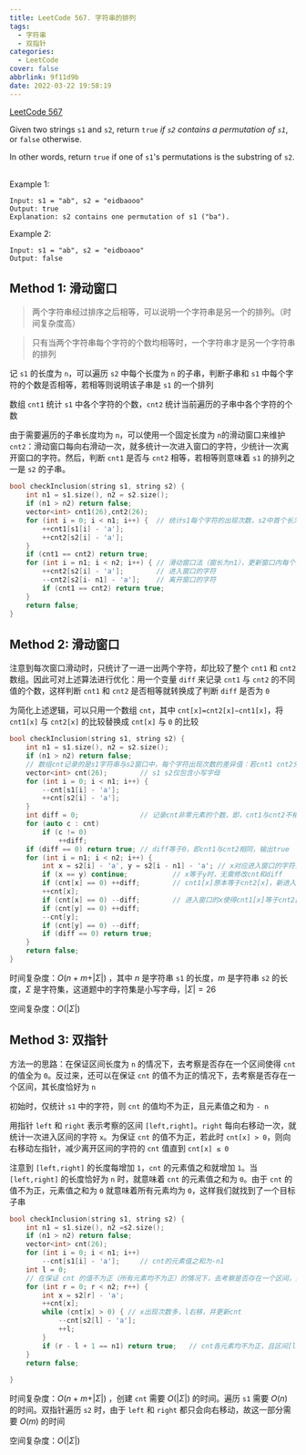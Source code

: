 ```yaml
---
title: LeetCode 567. 字符串的排列
tags:
  - 字符串
  - 双指针
categories:
  - LeetCode
cover: false
abbrlink: 9f11d9b
date: 2022-03-22 19:58:19
---
```


[LeetCode 567](https://leetcode-cn.com/problems/permutation-in-string/)

Given two strings `s1` and `s2`, return `true` *if `s2` contains a permutation of `s1`*, or `false` otherwise.

In other words, return `true` if one of `s1`'s permutations is the substring of `s2`.
 

Example 1:

    Input: s1 = "ab", s2 = "eidbaooo"
    Output: true
    Explanation: s2 contains one permutation of s1 ("ba").


Example 2:

    Input: s1 = "ab", s2 = "eidboaoo"
    Output: false



## Method 1: 滑动窗口
> 两个字符串经过排序之后相等，可以说明一个字符串是另一个的排列。（时间复杂度高）

> 只有当两个字符串每个字符的个数均相等时，一个字符串才是另一个字符串的排列

记 `s1` 的长度为 `n`，可以遍历 `s2` 中每个长度为 `n` 的子串，判断子串和 `s1` 中每个字符的个数是否相等，若相等则说明该子串是 `s1` 的一个排列

数组 `cnt1` 统计 `s1` 中各个字符的个数，`cnt2` 统计当前遍历的子串中各个字符的个数

由于需要遍历的子串长度均为 `n`，可以使用一个固定长度为 `n`的滑动窗口来维护 `cnt2`：滑动窗口每向右滑动一次，就多统计一次进入窗口的字符，少统计一次离开窗口的字符。然后，判断 `cnt1`​ 是否与 `cnt2` ​相等，若相等则意味着 `s1` 的排列之一是 `s2` 的子串。

```cpp
bool checkInclusion(string s1, string s2) {
    int n1 = s1.size(), n2 = s2.size();
    if (n1 > n2) return false;
    vector<int> cnt1(26),cnt2(26);
    for (int i = 0; i < n1; i++) {  // 统计s1每个字符的出现次数，s2中首个长为n1子串每个字符的出现次数
        ++cnt1[s1[i] - 'a'];
        ++cnt2[s2[i] - 'a'];
    }
    if (cnt1 == cnt2) return true;
    for (int i = n1; i < n2; i++) { // 滑动窗口法（窗长为n1），更新窗口内每个字符的出现次数
        ++cnt2[s2[i] - 'a'];        // 进入窗口的字符
        --cnt2[s2[i- n1] - 'a'];    // 离开窗口的字符
        if (cnt1 == cnt2) return true;
    }
    return false;
}
```

## Method 2: 滑动窗口
注意到每次窗口滑动时，只统计了一进一出两个字符，却比较了整个 `cnt1` 和 `cnt2` 数组。因此可对上述算法进行优化：用一个变量 `diff` 来记录 `cnt1` 与 `cnt2` 的不同值的个数，这样判断 `cnt1` 和 `cnt2` 是否相等就转换成了判断 `diff` 是否为 `0`

为简化上述逻辑，可以只用一个数组 `cnt`，其中 `cnt[x]=cnt2[x]−cnt1[x]`，将 `cnt1[x]` 与 `cnt2[x]` 的比较替换成 `cnt[x]` 与 `0` 的比较

```cpp
bool checkInclusion(string s1, string s2) {
    int n1 = s1.size(), n2 = s2.size();
    if (n1 > n2) return false;
    // 数组cnt记录的是s1字符串与s2窗口中，每个字符出现次数的差异值：若cnt1 cnt2分别记录s1字符串与s2窗口中每个字符出现次数，则cnt=cnt2-cnt1
    vector<int> cnt(26);        // s1 s2仅包含小写字母
    for (int i = 0; i < n1; i++) {
        --cnt[s1[i] - 'a'];
        ++cnt[s2[i] - 'a'];
    }
    int diff = 0;               // 记录cnt非零元素的个数，即，cnt1与cnt2不相等元素的个数
    for (auto c : cnt)
        if (c != 0)
            ++diff;
    if (diff == 0) return true; // diff等于0，即cnt1与cnt2相同，输出true
    for (int i = n1; i < n2; i++) {
        int x = s2[i] - 'a', y = s2[i - n1] - 'a'; // x对应进入窗口的字符，y对应离开窗口的字符
        if (x == y) continue;           // x等于y时，无需修改cnt和diff
        if (cnt[x] == 0) ++diff;        // cnt1[x]原本等于cnt2[x]，新进入的x导致diff加1
        ++cnt[x];
        if (cnt[x] == 0) --diff;        // 进入窗口的x使得cnt1[x]等于cnt2[x]，故diff减1（该if语句是上一条if语句是互斥的）
        if (cnt[y] == 0) ++diff;
        --cnt[y];
        if (cnt[y] == 0) --diff;
        if (diff == 0) return true;
    }
    return false;
}
```

时间复杂度：$O(n + m + \vert \Sigma \vert)$ ，其中 $n$ 是字符串 `s1` 的长度，$m$ 是字符串 `s2` 的长度，$\Sigma$ 是字符集，这道题中的字符集是小写字母，$\vert \Sigma \vert =26$

空间复杂度：$O(\vert \Sigma \vert)$


## Method 3: 双指针

方法一的思路：在保证区间长度为 `n` 的情况下，去考察是否存在一个区间使得 `cnt` 的值全为 `0`。反过来，还可以在保证 `cnt` 的值不为正的情况下，去考察是否存在一个区间，其长度恰好为 `n`

初始时，仅统计 `s1` 中的字符，则 `cnt` 的值均不为正，且元素值之和为 `- n`

用指针 `left` 和 `right` 表示考察的区间 `[left,right]`。`right` 每向右移动一次，就统计一次进入区间的字符 `x`。为保证 `cnt` 的值不为正，若此时 `cnt[x] > 0`，则向右移动左指针，减少离开区间的字符的 `cnt` 值直到 `cnt[x] ≤ 0`

注意到 `[left,right]` 的长度每增加 `1`，`cnt` 的元素值之和就增加 `1`。当 `[left,right]` 的长度恰好为 `n` 时，就意味着 `cnt` 的元素值之和为 `0`。由于 `cnt` 的值不为正，元素值之和为 `0` 就意味着所有元素均为 `0`，这样我们就找到了一个目标子串

```cpp
bool checkInclusion(string s1, string s2) {
    int n1 = s1.size(), n2 =s2.size();
    if (n1 > n2) return false;
    vector<int> cnt(26);
    for (int i = 0; i < n1; i++)
        --cnt[s1[i] - 'a'];     // cnt的元素值之和为-n1
    int l = 0;
    // 在保证 cnt 的值不为正（所有元素均不为正）的情况下，去考察是否存在一个区间，其长度恰好为 n1
    for (int r = 0; r < n2; r++) {
        int x = s2[r] - 'a';
        ++cnt[x];
        while (cnt[x] > 0) { // x出现次数多，l右移，并更新cnt
            --cnt[s2[l] - 'a'];
            ++l;
        }
        if (r - l + 1 == n1) return true;   // cnt各元素均不为正，且区间[l,r]长度刚好为n1，找到目标
    }
    return false;
    
}
```


时间复杂度：$O(n + m + \vert \Sigma \vert)$ ，创建 `cnt` 需要 $O(\vert \Sigma \vert)$ 的时间。遍历 `s1` 需要 $O(n)$ 的时间。双指针遍历 `s2` 时，由于 `left` 和 `right` 都只会向右移动，故这一部分需要 $O(m)$ 的时间

空间复杂度：$O(\vert \Sigma \vert)$
